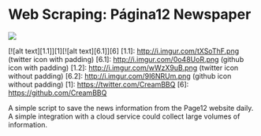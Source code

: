 #  Web Scraping: Página12 Newspaper

![](https://www.avisoslegales.com.ar/wp-content/uploads/2017/06/publicar-avisos-legales-en-diario-pagina-12-publicidad-edictos-judiciales-convocatorias-licitaciones.jpg)


[![alt text][1.1]][1][![alt text][6.1]][6]
[1.1]: http://i.imgur.com/tXSoThF.png (twitter icon with padding)
[6.1]: http://i.imgur.com/0o48UoR.png (github icon with padding)
[1.2]: http://i.imgur.com/wWzX9uB.png (twitter icon without padding)
[6.2]: http://i.imgur.com/9I6NRUm.png (github icon without padding)
[1]: https://twitter.com/CreamBBQ
[6]: https://github.com/CreamBBQ

A simple script to save the news information from the Page12 website daily. A simple integration with a cloud service could collect large volumes of information. 
